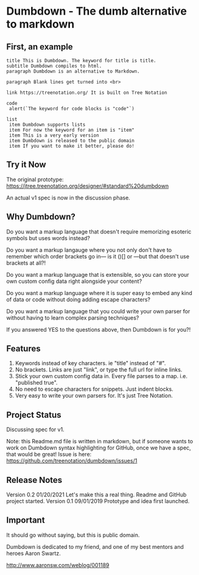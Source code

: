 # Dumbdown - The dumb alternative to markdown

## First, an example

```dumbdown
title This is Dumbdown. The keyword for title is title.
subtitle Dumbdown compiles to html.
paragraph Dumbdown is an alternative to Markdown.

paragraph Blank lines get turned into <br>

link https://treenotation.org/ It is built on Tree Notation

code
 alert(`The keyword for code blocks is "code"`)

list
 item Dumbdown supports lists
 item For now the keyword for an item is "item"
 item This is a very early version
 item Dumbdown is released to the public domain
 item If you want to make it better, please do!
```

## Try it Now

The original prototype:
https://jtree.treenotation.org/designer/#standard%20dumbdown

An actual v1 spec is now in the discussion phase.

## Why Dumbdown?

Do you want a markup language that doesn't
require memorizing esoteric symbols but uses words
instead?

Do you want a markup langauge where you not only
don't have to remember which order brackets go in—
is it ()[] or []()—but that doesn't use brackets
at all?!

Do you want a markup language that is extensible,
so you can store your own custom config data right
alongside your content?

Do you want a markup language where it is super
easy to embed any kind of data or code without
doing adding escape characters?

Do you want a markup language that you could
write your own parser for without having to
learn complex parsing techniques?

If you answered YES to the questions above, then
Dumbdown is for you?!

## Features

1. Keywords instead of key characters. ie "title" instead of "#".
2. No brackets. Links are just "link", or type the full url for inline links.
3. Stick your own custom config data in. Every file parses to a map. i.e. "published true".
4. No need to escape characters for snippets. Just indent blocks.
5. Very easy to write your own parsers for. It's just Tree Notation.

## Project Status

Discussing spec for v1.

Note: this Readme.md file is written in markdown,
but if someone wants to work on Dumbdown syntax
highlighting for GitHub, once we have a spec,
that would be great!
Issue is here: https://github.com/treenotation/dumbdown/issues/1

## Release Notes

Version 0.2 01/20/2021
 Let's make this a real thing. Readme and GitHub project started.
Version 0.1 09/01/2019
 Prototype and idea first launched.

## Important

It should go without saying, but this is public domain.

Dumbdown is dedicated to my friend, and one of my best
mentors and heroes Aaron Swartz.

http://www.aaronsw.com/weblog/001189
